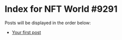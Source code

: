 # Index for NFT World #9291
Posts will be displayed in the order below:

- [Your first post](./001-first.md)

